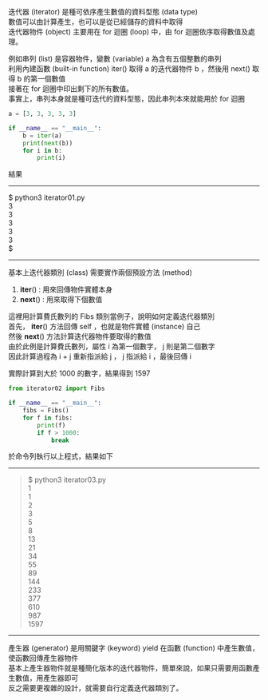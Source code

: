 迭代器 (iterator) 是種可依序產生數值的資料型態 (data type)   
數值可以由計算產生，也可以是從已經儲存的資料中取得  
迭代器物件 (object) 主要用在 for 迴圈 (loop) 中，由 for 迴圈依序取得數值及處理。  

例如串列 (list) 是容器物件，變數 (variable) a 為含有五個整數的串列  
利用內建函數 (built-in function) iter() 取得 a 的迭代器物件 b ，然後用 next() 取得 b 的第一個數值  
接著在 for 迴圈中印出剩下的所有數值。  
事實上，串列本身就是種可迭代的資料型態，因此串列本來就能用於 for 迴圈
```py
a = [3, 3, 3, 3, 3]

if __name__ == "__main__":
    b = iter(a)
    print(next(b))
    for i in b:
        print(i)
```

結果
*** 

$ python3 iterator01.py  
3  
3  
3  
3  
3  
$ 

***

基本上迭代器類別 (class) 需要實作兩個預設方法 (method) 
1. __iter__() : 用來回傳物件實體本身  
2. __next__() : 用來取得下個數值  

這裡用計算費氏數列的 Fibs 類別當例子，說明如何定義迭代器類別  
首先， __iter__() 方法回傳 self ，也就是物件實體 (instance) 自己  
然後 __next__() 方法計算迭代器物件要取得的數值  
由於此例是計算費氏數列，屬性 i 為第一個數字， j 則是第二個數字  
因此計算過程為 i + j 重新指派給 j ， j 指派給 i ，最後回傳 i

實際計算到大於 1000 的數字，結果得到 1597  

```py
from iterator02 import Fibs

if __name__ == "__main__":
    fibs = Fibs()
    for f in fibs:
        print(f)
        if f > 1000:
            break
```

於命令列執行以上程式，結果如下

***
>$ python3 iterator03.py  
1  
1  
2  
3  
5  
8  
13  
21  
34  
55  
89  
144  
233  
377  
610  
987  
1597  
***

產生器 (generator) 是用關鍵字 (keyword) yield 在函數 (function) 中產生數值，使函數回傳產生器物件  
基本上產生器物件就是種簡化版本的迭代器物件，簡單來說，如果只需要用函數產生數值，用產生器即可  
反之需要更複雜的設計，就需要自行定義迭代器類別了。
